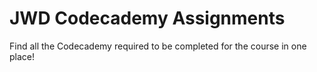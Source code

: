 # JWD Codecademy Assignments

Find all the Codecademy required to be completed for the course in one place!
